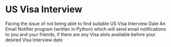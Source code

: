 # US Visa Interview
Facing the issue of not being able to find suitable US Visa Interview Date
An Email Notifier program (written in Python) which will send email notifications to you and your friends, if there are any Visa slots available before your desired Visa Interview date
